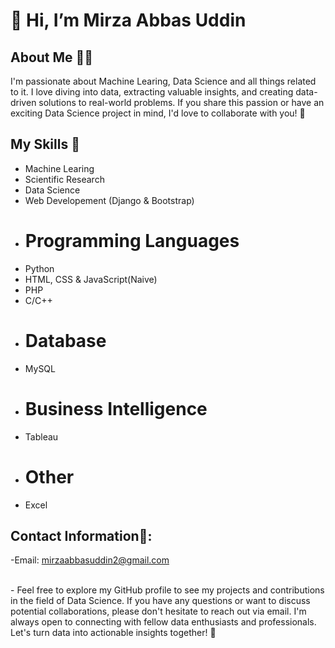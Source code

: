  # 👋 Hi, I’m Mirza Abbas Uddin
## About Me 🙋‍♂️
 I'm passionate about Machine Learing, Data Science and all things related to it. I love diving into data, extracting valuable insights, and creating data-driven solutions to real-world problems. If you share this passion or have an exciting Data Science project in mind, I'd love to collaborate with you! 🙌

 ## My Skills 🚀
- Machine Learing
- Scientific Research
- Data Science
- Web Developement (Django & Bootstrap)
- # Programming Languages
- Python
- HTML, CSS & JavaScript(Naive)
- PHP
- C/C++
- # Database
- MySQL
- # Business Intelligence
- Tableau
- # Other
- Excel

  
## Contact Information📩:
-Email: mirzaabbasuddin2@gmail.com

<br>
- Feel free to explore my GitHub profile to see my projects and contributions in the field of Data Science. If you have any questions or want to discuss potential collaborations, please don't hesitate to reach out via email. I'm always open to connecting with fellow data enthusiasts and professionals. Let's turn data into actionable insights together! 🚀

<!---
mirzaaa101/mirzaaa101 is a ✨ special ✨ repository because its `README.md` (this file) appears on your GitHub profile.
You can click the Preview link to take a look at your changes.
--->
